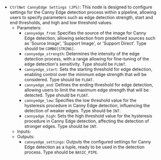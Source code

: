 - `CtrlNet CannyEdge Settings (JPS)`: This node is designed to configure settings for the Canny Edge detection process within a pipeline, allowing users to specify parameters such as edge detection strength, start and end thresholds, and high and low threshold values.
    - Parameters:
        - `cannyedge_from`: Specifies the source of the image for Canny Edge detection, allowing selection from predefined sources such as 'Source Image', 'Support Image', or 'Support Direct'. Type should be `COMBO[STRING]`.
        - `cannyedge_strength`: Determines the intensity of the edge detection process, with a range allowing for fine-tuning of the edge detection's sensitivity. Type should be `FLOAT`.
        - `cannyedge_start`: Sets the starting threshold for edge detection, enabling control over the minimum edge strength that will be considered. Type should be `FLOAT`.
        - `cannyedge_end`: Defines the ending threshold for edge detection, allowing users to limit the maximum edge strength that will be detected. Type should be `FLOAT`.
        - `cannyedge_low`: Specifies the low threshold value for the hysteresis procedure in Canny Edge detection, influencing the detection of weaker edges. Type should be `INT`.
        - `cannyedge_high`: Sets the high threshold value for the hysteresis procedure in Canny Edge detection, affecting the detection of stronger edges. Type should be `INT`.
    - Inputs:
    - Outputs:
        - `cannyedge_settings`: Outputs the configured settings for Canny Edge detection as a tuple, ready to be used in the detection process. Type should be `BASIC_PIPE`.
